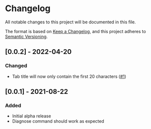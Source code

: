 # Changelog

All notable changes to this project will be documented in this file.

The format is based on [Keep a Changelog](https://keepachangelog.com/en/1.0.0/), and this project adheres to [Semantic Versioning](https://semver.org/spec/v2.0.0.html).

## [0.0.2] - 2022-04-20

### Changed

- Tab title will now only contain the first 20 characters ([#1](https://github.com/gabrielKerekes/vscode-cbor/pull/1))

## [0.0.1] - 2021-08-22

### Added

- Initial alpha release
- Diagnose command should work as expected
